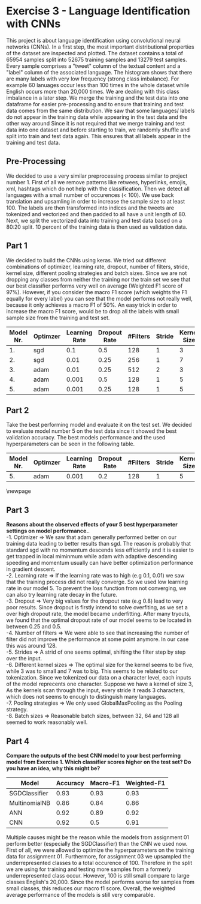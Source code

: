 # Exercise 3 - Language Identification with CNNs

This project is about language identification using convolutional neural networks (CNNs).
In a first step, the most important distributional properties of the dataset are inspected and plotted.
The dataset contains a total of 65954 samples split into 52675 training samples and 13279 test samples.
Every sample comprises a "tweet" column of the textual content and a "label" column of the associated language.
The histogram shows that there are many labels with very low frequency (strong class imbalance).
For example 60 lanuages occur less than 100 times in the whole dataset while English occurs more than 20,000 times. We are dealing with this class imbalance in a later step.
We merge the training and the test data into one dataframe for easier pre-processing and to ensure that training and test data comes from the same distribution.
We saw that some languages/ labels do not appear in the training data while appearing in the test data and the other way around
Since it is not required that we merge training and test data into one dataset and before starting to train, we randomly shuffle and split into train and test data again. This ensures that all labels appear in the training and test data.

## Pre-Processing

We decided to use a very similar preprocessing process similar to project number 1.
First of all we remove patterns like retwees, hyperlinks, emojis, xml, hashtags which do not help with the classification.
Then we detect all languages with a small number of occurences (< 100). We use back translation and upsamling in order to increase the sample size to at least 100.
The labels are then transformed into indices and the tweets are tokenized and vectorized and then padded to all have a unit length of 80.
Next, we split the vectorized data into training and test data based on a 80:20 split. 10 percent of the training data is then used as validation data. 

## Part 1
We decided to build the CNNs using keras. We tried out different combinations of optimizer, learning rate, dropout, number of filters, stride, kernel size, different pooling strategies and batch sizes. Since we are not dropping any classes from neither the training nor the train set we see that our best classifier
performs very well on average (Weighted F1 score of 97%). However, if you consider the macro F1 score (which weights the F1 equally for every label) you can 
see that the model performs not really well, because it only achieves a macro F1 of 50%. 
An easy trick in order to increase the macro F1 score, would be to drop all the labels with small sample size from the training and test set.

|Model Nr.|Optimzer|Learning Rate|Dropout Rate|#Filters|Stride|Kernel Size|Batch Size|Accuracy|Macro F1|Weighted F1|
|-|-|-|-|-|-|-|-|-|-|-|
|1.|sgd|0.1|0.5|128|1|3|64|0.84|0.19|0.83|
|2.|sgd|0.01|0.25|256|1|7|128|0.89|0.15|0.88|
|3.|adam|0.01|0.25|512|2|3|64|0.88|0.15|0.89|
|4.|adam|0.001|0.5|128|1|5|64|0.95|0.5|0.94|
|5.|adam|0.001|0.25|128|1|5|128|0.97|0.5|0.97|

## Part 2
Take the best performing model and evaluate it on the test set. We decided to evaluate model number 5 on the test data since it showed the best validation accuracy. The best models performance and the used hyperparameters can be seen in the following table.

|Model Nr.|Optimzer|Learning Rate|Dropout Rate|#Filters|Stride|Kernel Size|Batch Size|Accuracy|Macro F1|Weighted F1|
|-|-|-|-|-|-|-|-|-|-|-|
|5.|adam|0.001|0.2|128|1|5|128|0.92|0.5|0.91|

\newpage
## Part 3
**Reasons about the observed effects of your 5 best hyperparameter settings on model performance.**.  
-1. Optimizer => We saw that adam generally performed better on our training data leading to better results than sgd. The reason is probably that standard sgd with no momentum descends less efficiently and it is easier to get trapped in local miminmum while adam with adaptive descending speeding and momentum usually can have better optimization performance in gradient descent.  
-2. Learning rate => If the learning rate was to high (e.g 0.1, 0.01) we saw that the training process did not really converge. So we used low learning rate in our model 5. To prevent the loss function from not converging, we can also try learning rate decay in the future.  
-3. Dropout => Very big values for the dropout rate (e.g 0.8) lead to very poor results. Since dropout is firstly intend to solve overfiting, as we set a over high dropout rate, the model became underfitting. After many tryouts, we found that the optimal dropout rate of our model seems to be located in between 0.25 and 0.5.  
-4. Number of filters => We were able to see that increasing the number of filter did not improve the performance at some point anymore. In our case this was around 128.  
-5. Strides => A strid of one seems optimal, shifting the filter step by step over the input.  
-6. Different kernel sizes => The optimal size for the kernel seems to be five, while 3 was to small and 7 was to big. This seems to be related to our tokenization. Since we tokenized our data on a character level, each inputs of the model reprecents one character. Suppose we have a kernel of size 3, As the kernels scan through the input, every stride it reads 3 characters, which does not seems to enough to distinguish many languages.  
-7. Pooling strategies => We only used GlobalMaxPooling as the Pooling strategy.  
-8. Batch sizes => Reasonable batch sizes, between 32, 64 and 128 all seemed to work reasonably well.  

## Part 4
**Compare the outputs of the best CNN model to your best performing model from Exercise 1. Which classifier scores higher on the test set? Do you have an idea, why this might be?**

|Model|Accuracy|Macro-F1|Weighted-F1|
|-|-|-|-|
|SGDClassifier|0.93|0.93|0.93|
|MultinomialNB|0.86|0.84|0.86|
|ANN|0.92|0.89|0.92|
|CNN|0.92|0.5|0.91|

Multiple causes might be the reason while the models from assignment 01 perform better (especially the SGDClassifier) than the CNN we used now.
First of all, we were allowed to optimize the hyperparameters on the training data for assignment 01.
Furthermore, for assignment 03 we upsampled the underrepresented classes to a total occurence of 100. Therefore in the split we are using for training and testing more samples from a formerly underrepresented class occur. However, 100 is still small compare to large classes English's 20,000. Since the model performs worse for samples from small classes, this reduces our macro f1 score.
Overall, the weighted average performance of the models is still very comparable.

